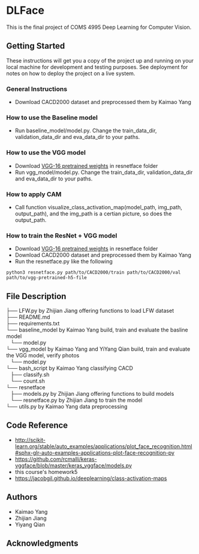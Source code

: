 # DLFace
This is the final project of COMS 4995 Deep Learning for Computer Vision.


## Getting Started

These instructions will get you a copy of the project up and running on your local machine for development and testing purposes. See deployment for notes on how to deploy the project on a live system.

### General Instructions
* Download CACD2000 dataset and preprocessed them by Kaimao Yang


### How to use the Baseline model
* Run baseline_model/model.py. Change the train_data_dir, validation_data_dir and eva_data_dir to your paths.

### How to use the VGG model
* Download [VGG-16 pretrained weights](https://github.com/fchollet/deep-learning-models/releases/download/v0.1/vgg16_weights_tf_dim_ordering_tf_kernels_notop.h5) in
resnetface folder
* Run vgg_model/model.py. Change the train_data_dir, validation_data_dir and eva_data_dir to your paths.

### How to apply CAM
* Call function visualize_class_activation_map(model_path, img_path, output_path), and the img_path is a certian picture, so does the output_path.

### How to train the ResNet + VGG model
* Download [VGG-16 pretrained weights](https://github.com/fchollet/deep-learning-models/releases/download/v0.1/vgg16_weights_tf_dim_ordering_tf_kernels_notop.h5) in
resnetface folder
* Download CACD2000 dataset and preprocessed them by Kaimao Yang
* Run the resnetface.py like the following

`python3 resnetface.py path/to/CACD2000/train path/to/CACD2000/val path/to/vgg-pretrained-h5-file`

## File Description

├── LFW.py by Zhijian Jiang offering functions to load LFW dataset   
├── README.md   
├── requirements.txt  
└── baseline_model by Kaimao Yang build, train and evaluate the basline model   
    └── model.py     
└── vgg_model by Kaimao Yang and YiYang Qian build, train and evaluate the VGG model, verify photos   
    └── model.py  
└── bash_script by Kaimao Yang classifying CACD   
    ├── classify.sh   
    └── count.sh     
└── resnetface   
    ├── models.py by Zhijian Jiang offering functions to build models   
    └── resnetface.py by Zhijian Jiang to train the model   
 └── utils.py by Kaimao Yang data preprocessing   

## Code Reference
* http://scikit-learn.org/stable/auto_examples/applications/plot_face_recognition.html#sphx-glr-auto-examples-applications-plot-face-recognition-py
* https://github.com/rcmalli/keras-vggface/blob/master/keras_vggface/models.py
* this course's homework5
* https://jacobgil.github.io/deeplearning/class-activation-maps

## Authors

* Kaimao Yang
* Zhijian Jiang
* Yiyang Qian

## Acknowledgments
